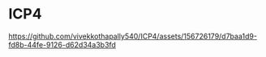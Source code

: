 # ICP4

https://github.com/vivekkothapally540/ICP4/assets/156726179/d7baa1d9-fd8b-44fe-9126-d62d34a3b3fd

